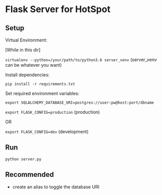 # Flask Server for HotSpot

## Setup

Virtual Environment:

[While in this dir]

`virtualenv --python=/your/path/to/python3.6 server_venv` (server_venv can be whatever you want)

Install dependencies:

`pip install -r requirements.txt`

Set required environment variables:

`export SQLALCHEMY_DATABASE_URI=postgres://user:pw@host:port/dbname`

`export FLASK_CONFIG=production` (production)

OR

`export FLASK_CONFIG=dev` (development)

## Run

`python server.py`

## Recommended

- create an alias to toggle the database URI